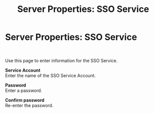 ﻿---
title: 'Server Properties: SSO Service'
TOCTitle: 'Server Properties: SSO Service'
ms:assetid: c87d8522-e9fa-4468-8451-58a3e057f003
ms:mtpsurl: https://msdn.microsoft.com/en-us/library/Bb728132(v=BTS.80)
ms:contentKeyID: 51531253
ms.date: 08/30/2017
mtps_version: v=BTS.80
f1_keywords:
- bts10.esso.server.properties.service
---

# Server Properties: SSO Service

 

Use this page to enter information for the SSO Service.

**Service Account**  
Enter the name of the SSO Service Account.

**Password**  
Enter a password.

**Confirm password**  
Re-enter the password.

